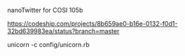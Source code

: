 nanoTwitter for COSI 105b

https://codeship.com/projects/8b659ae0-b16e-0132-f0d1-32bd639983ea/status?branch=master

unicorn -c config/unicorn.rb